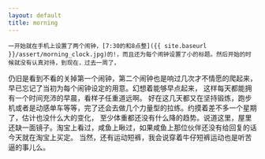 ```yaml
---
layout: default
title: morning
---
```


    一开始就在手机上设置了两个闹钟，[7:30的和8点整]({{ site.baseurl }}/assert/morning_clock.jpg)的!，而且还为每个闹钟设置了小的标题。然后开始的时候就没有认真对待，到现在，过去一周了，
仍旧是看到不看的关掉第一个闹钟，第二个闹钟也是响过几次才不情愿的爬起来，早已忘记了当初为每个闹钟设定的用意。幻想着能够早点起来，
这样每天都能拥有一个时间充沛的早晨，看样子任重道远啊。
    好在这几天都又在坚持锻炼，跑步机或者是动感单车等等，完了还会去做几个力量型的拉练。约摸着差不多一个星期了，估计也没什么大的变化，
至少体重都还没有什么降的趋势。说道这里，屋里还缺一面镜子。淘宝上看过，咸鱼上瞅过，如果咸鱼上那位伙伴还没有给回复的话今天就在淘宝上买定。
当然，还有运动短裤，我会说穿着牛仔短裤运动也是听苦逼的事儿么。
